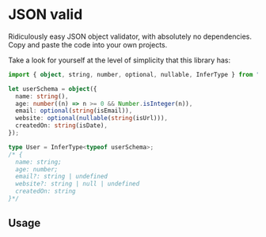 # JSON valid

Ridiculously easy JSON object validator, with absolutely no dependencies. Copy and paste the code into your own projects.

Take a look for yourself at the level of simplicity that this library has:

```typescript
import { object, string, number, optional, nullable, InferType } from "yup";

let userSchema = object({
  name: string(),
  age: number((n) => n >= 0 && Number.isInteger(n)),
  email: optional(string(isEmail)),
  website: optional(nullable(string(isUrl))),
  createdOn: string(isDate),
});

type User = InferType<typeof userSchema>;
/* {
  name: string;
  age: number;
  email?: string | undefined
  website?: string | null | undefined
  createdOn: string
}*/
```

## Usage
